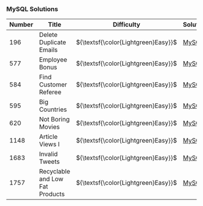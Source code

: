 ### MySQL Solutions

| Number  | Title                                                  | Difficulty                            | Solution                                                                                                                   |
|---------|--------------------------------------------------------|---------------------------------------|----------------------------------------------------------------------------------------------------------------------------|
| 196     | Delete Duplicate Emails                                | ${\textsf{\color{Lightgreen}Easy}}$   | [MySQL](https://github.com/LucasGPrudente/leetcode-problems/blob/main/database/0196-delete-duplicate-emails/Solution.sql)  |
| 577     | Employee Bonus                                         | ${\textsf{\color{Lightgreen}Easy}}$   | [MySQL](https://github.com/LucasGPrudente/leetcode-problems/blob/main/database/0577-employee-bonus/Solution.sql)           |
| 584     | Find Customer Referee                                  | ${\textsf{\color{Lightgreen}Easy}}$   | [MySQL](https://github.com/LucasGPrudente/leetcode-problems/blob/main/database/0584-find-customer-referee/Solution.sql)    |
| 595     | Big Countries                                          | ${\textsf{\color{Lightgreen}Easy}}$   | [MySQL](https://github.com/LucasGPrudente/leetcode-problems/blob/main/database/0595-big-countries/Solution.sql)            |
| 620     | Not Boring Movies                                      | ${\textsf{\color{Lightgreen}Easy}}$   | [MySQL](https://github.com/LucasGPrudente/leetcode-problems/blob/main/database/0620-not-boring-movies/Solution.sql)        |
| 1148    | Article Views I                                        | ${\textsf{\color{Lightgreen}Easy}}$   | [MySQL](https://github.com/LucasGPrudente/leetcode-problems/blob/main/database/1148-article-views/Solution.sql)            |
| 1683    | Invalid Tweets                                         | ${\textsf{\color{Lightgreen}Easy}}$   | [MySQL](https://github.com/LucasGPrudente/leetcode-problems/tree/main/database/1683-invalid-tweets)                        |
| 1757    | Recyclable and Low Fat Products                        | ${\textsf{\color{Lightgreen}Easy}}$   | [MySQL](https://github.com/LucasGPrudente/leetcode-problems/tree/main/database/1757-recyclable-and-low-fat-products)       |
